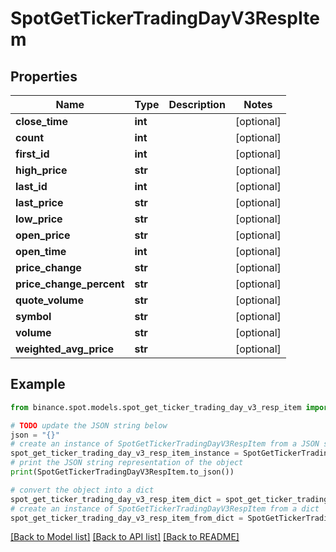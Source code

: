 # SpotGetTickerTradingDayV3RespItem


## Properties

Name | Type | Description | Notes
------------ | ------------- | ------------- | -------------
**close_time** | **int** |  | [optional] 
**count** | **int** |  | [optional] 
**first_id** | **int** |  | [optional] 
**high_price** | **str** |  | [optional] 
**last_id** | **int** |  | [optional] 
**last_price** | **str** |  | [optional] 
**low_price** | **str** |  | [optional] 
**open_price** | **str** |  | [optional] 
**open_time** | **int** |  | [optional] 
**price_change** | **str** |  | [optional] 
**price_change_percent** | **str** |  | [optional] 
**quote_volume** | **str** |  | [optional] 
**symbol** | **str** |  | [optional] 
**volume** | **str** |  | [optional] 
**weighted_avg_price** | **str** |  | [optional] 

## Example

```python
from binance.spot.models.spot_get_ticker_trading_day_v3_resp_item import SpotGetTickerTradingDayV3RespItem

# TODO update the JSON string below
json = "{}"
# create an instance of SpotGetTickerTradingDayV3RespItem from a JSON string
spot_get_ticker_trading_day_v3_resp_item_instance = SpotGetTickerTradingDayV3RespItem.from_json(json)
# print the JSON string representation of the object
print(SpotGetTickerTradingDayV3RespItem.to_json())

# convert the object into a dict
spot_get_ticker_trading_day_v3_resp_item_dict = spot_get_ticker_trading_day_v3_resp_item_instance.to_dict()
# create an instance of SpotGetTickerTradingDayV3RespItem from a dict
spot_get_ticker_trading_day_v3_resp_item_from_dict = SpotGetTickerTradingDayV3RespItem.from_dict(spot_get_ticker_trading_day_v3_resp_item_dict)
```
[[Back to Model list]](../README.md#documentation-for-models) [[Back to API list]](../README.md#documentation-for-api-endpoints) [[Back to README]](../README.md)


